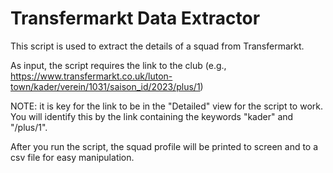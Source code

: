 # Transfermarkt Data Extractor
This script is used to extract the details of a squad from Transfermarkt. 

As input, the script requires the link to the club (e.g., https://www.transfermarkt.co.uk/luton-town/kader/verein/1031/saison_id/2023/plus/1)

NOTE: it is key for the link to be in the "Detailed" view for the script to work. You will identify this by the link containing the keywords "kader" and "/plus/1".

After you run the script, the squad profile will be printed to screen and to a csv file for easy manipulation.
